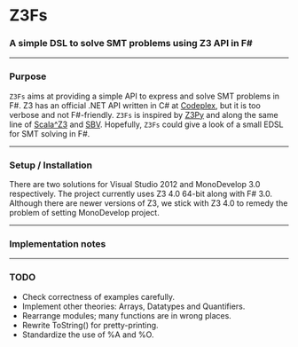 ﻿Z3Fs
===
### A simple DSL to solve SMT problems using Z3 API in F# ###

---
### Purpose ###
`Z3Fs` aims at providing a simple API to express and solve SMT problems in F#.
Z3 has an official .NET API written in C# at [Codeplex](http://z3.codeplex.com/SourceControl/changeset/view/89c1785b7322#src/api/dotnet/Context.cs), but it is too verbose and not F#-friendly.
`Z3Fs` is inspired by [Z3Py](http://rise4fun.com/Z3Py) and along the same line of [Scala^Z3](https://github.com/psuter/ScalaZ3) and [SBV](https://github.com/LeventErkok/sbv).
Hopefully, `Z3Fs` could give a look of a small EDSL for SMT solving in F#.

---
### Setup / Installation ###
There are two solutions for Visual Studio 2012 and MonoDevelop 3.0 respectively.
The project currently uses Z3 4.0 64-bit along with F# 3.0. 
Although there are newer versions of Z3, we stick with Z3 4.0 to remedy the problem of setting MonoDevelop project.

---
### Implementation notes ###

---
### TODO ###

- Check correctness of examples carefully.
- Implement other theories: Arrays, Datatypes and Quantifiers.
- Rearrange modules; many functions are in wrong places.
- Rewrite ToString() for pretty-printing.
- Standardize the use of %A and %O.
